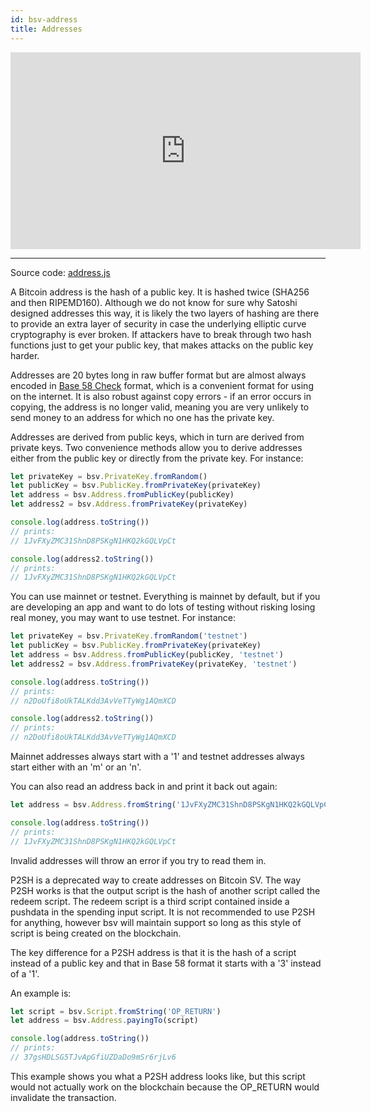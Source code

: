 ```yaml
---
id: bsv-address
title: Addresses
---
```


<iframe width="560" height="315" src="https://www.youtube.com/embed/a32dlV2xgIw" frameborder="0" allow="accelerometer; autoplay; encrypted-media; gyroscope; picture-in-picture" allowfullscreen></iframe>

----------------------------

Source code: [address.js](https://github.com/moneybutton/bsv/blob/master/lib/address.js)

A Bitcoin address is the hash of a public key. It is hashed twice (SHA256 and
then RIPEMD160). Although we do not know for sure why Satoshi designed addresses
this way, it is likely the two layers of hashing are there to provide an extra
layer of security in case the underlying elliptic curve cryptography is ever
broken. If attackers have to break through two hash functions just to get your
public key, that makes attacks on the public key harder.

Addresses are 20 bytes long in raw buffer format but are almost always encoded
in [Base 58 Check](./bsv-base58.md) format, which is a convenient format for
using on the internet. It is also robust against copy errors - if an error
occurs in copying, the address is no longer valid, meaning you are very unlikely
to send money to an address for which no one has the private key.

Addresses are derived from public keys, which in turn are derived from private
keys. Two convenience methods allow you to derive addresses either from the
public key or directly from the private key. For instance:

```javascript
let privateKey = bsv.PrivateKey.fromRandom()
let publicKey = bsv.PublicKey.fromPrivateKey(privateKey)
let address = bsv.Address.fromPublicKey(publicKey)
let address2 = bsv.Address.fromPrivateKey(privateKey)

console.log(address.toString())
// prints:
// 1JvFXyZMC31ShnD8PSKgN1HKQ2kGQLVpCt

console.log(address2.toString())
// prints:
// 1JvFXyZMC31ShnD8PSKgN1HKQ2kGQLVpCt
```

You can use mainnet or testnet. Everything is mainnet by default, but if you are
developing an app and want to do lots of testing without risking losing real
money, you may want to use testnet. For instance:

```javascript
let privateKey = bsv.PrivateKey.fromRandom('testnet')
let publicKey = bsv.PublicKey.fromPrivateKey(privateKey)
let address = bsv.Address.fromPublicKey(publicKey, 'testnet')
let address2 = bsv.Address.fromPrivateKey(privateKey, 'testnet')

console.log(address.toString())
// prints:
// n2DoUfi8oUkTALKdd3AvVeTTyWg1AQmXCD

console.log(address2.toString())
// prints:
// n2DoUfi8oUkTALKdd3AvVeTTyWg1AQmXCD
```

Mainnet addresses always start with a '1' and testnet addresses always start
either with an 'm' or an 'n'.

You can also read an address back in and print it back out again:
```javascript
let address = bsv.Address.fromString('1JvFXyZMC31ShnD8PSKgN1HKQ2kGQLVpCt')

console.log(address.toString())
// prints:
// 1JvFXyZMC31ShnD8PSKgN1HKQ2kGQLVpCt
```

Invalid addresses will throw an error if you try to read them in.

P2SH is a deprecated way to create addresses on Bitcoin SV. The way P2SH works
is that the output script is the hash of another script called the redeem
script. The redeem script is a third script contained inside a pushdata in the
spending input script. It is not recommended to use P2SH for anything, however
bsv will maintain support so long as this style of script is being created on
the blockchain.

The key difference for a P2SH address is that it is the hash of a script instead
of a public key and that in Base 58 format it starts with a '3' instead of a
'1'.

An example is:

```javascript
let script = bsv.Script.fromString('OP_RETURN')
let address = bsv.Address.payingTo(script)

console.log(address.toString())
// prints:
// 37gsHDLSG5TJvApGfiUZDaDo9mSr6rjLv6
```

This example shows you what a P2SH address looks like, but this script would not
actually work on the blockchain because the OP_RETURN would invalidate the
transaction.
